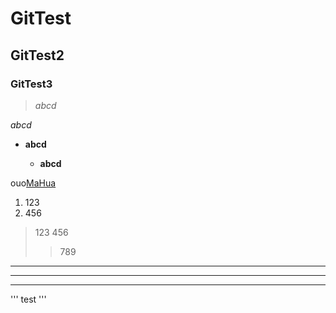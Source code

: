 # GitTest #
## GitTest2
### GitTest3
>*abcd*

_abcd_

* **abcd**

  * __abcd__

ouo[MaHua](http://mahua.jser.me/)

1. 123
2. 456

>123
>456
>>789

---

* * *

- - - -

'''
test
'''
